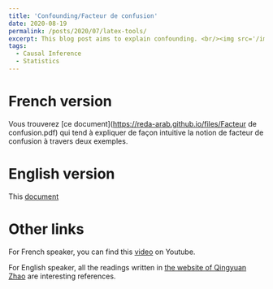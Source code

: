 ```yaml
---
title: 'Confounding/Facteur de confusion'
date: 2020-08-19
permalink: /posts/2020/07/latex-tools/
excerpt: This blog post aims to explain confounding. <br/><img src='/images/mathpix-latex.png' style="width:256px;height:256px;">
tags:
  - Causal Inference 
  - Statistics
---
```


French version 
======
Vous trouverez [ce document](https://reda-arab.github.io/files/Facteur de confusion.pdf) qui tend à expliquer de façon intuitive la notion de facteur de confusion à travers deux exemples. 

English version 
======
This [document](hzez) 

Other links 
======
For French speaker, you can find this [video](https://www.youtube.com/watch?v=vs_Zzf_vL2I) on Youtube. 

For English speaker, all the readings written in [the website of Qingyuan Zhao](http://www.statslab.cam.ac.uk/~qz280/teaching/causal-2019/) are interesting references. 
